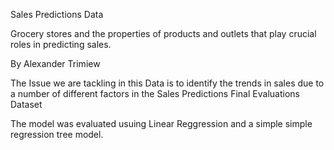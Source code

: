 Sales Predictions Data 

Grocery stores and the properties of products and outlets that play crucial roles in predicting sales.

By Alexander Trimiew

The Issue we are tackling in this Data is to identify the trends in sales due to a number of different factors 
in the Sales Predictions Final Evaluations Dataset 

The model was evaluated usuing Linear Reggression and a simple simple regression tree model. 



